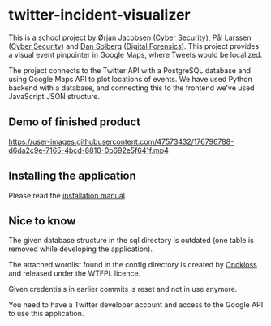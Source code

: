# twitter-incident-visualizer

This is a school project by [Ørjan Jacobsen](https://github.com/orjanj) ([Cyber Security](https://www.noroff.no/en/studies/university-college/cyber-security)), [Pål Larssen](https://github.com/palarssen) ([Cyber Security](https://www.noroff.no/en/studies/university-college/cyber-security)) and [Dan Solberg](https://github.com/dansolb) ([Digital Forensics](https://www.noroff.no/en/studies/university-college/digital-forensics)).
This project provides a visual event pinpointer in Google Maps, where Tweets would be localized.

The project connects to the Twitter API with a PostgreSQL database and using Google Maps API to plot locations of events.
We have used Python backend with a database, and connecting this to the frontend we've used JavaScript JSON structure.

## Demo of finished product



https://user-images.githubusercontent.com/47573432/176796788-d6da2c9e-7165-4bcd-8810-0b692e5f641f.mp4


## Installing the application
Please read the [installation manual](https://github.com/orjanj/twitter-incident-visualizer/blob/master/INSTALL.md).


## Nice to know
The given database structure in the sql directory is outdated (one table is removed while developing the application).

The attached wordlist found in the config directory is created by [Ondkloss](https://github.com/Ondkloss/norwegian-wordlist) and released under the WTFPL licence.

Given credentials in earlier commits is reset and not in use anymore.

You need to have a Twitter developer account and access to the Google API to use this application.
